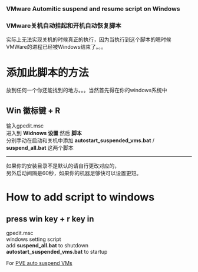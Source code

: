 ### VMware Automitic suspend and resume script on Windows
### VMware关机自动挂起和开机自动恢复脚本

实际上无法实现关机的时候真正的执行，因为当执行到这个脚本的嗯时候VMWare的进程已经被Windows结束了。。。

# 添加此脚本的方法
放到任何一个你还能找到的地方。。。当然首先得在你的windows系统中
## Win 徽标键 + R 
输入gpedit.msc<br>
进入到 **Widnows 设置** 然后 **脚本**<br>
分别手动在启动和关机中添加 **autostart_suspended_vms.bat** / **suspend_all.bat** 这两个脚本<br>

---
如果你的安装目录不是默认的请自行更改对应的，<br>
另外启动间隔是60秒，如果你的机器足够快可以设置更短。<br>

# How to add script to windows
## press win key + r key in
gpedit.msc<br>
windows setting script<br>
add **suspend_all.bat** to shutdown<br>
**autostart_suspended_vms.bat** to startup<br>

For [PVE auto suspend VMs](https://iheld.net/?post=219)
